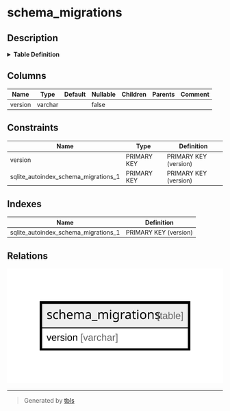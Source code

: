 # schema_migrations

## Description

<details>
<summary><strong>Table Definition</strong></summary>

```sql
CREATE TABLE "schema_migrations" ("version" varchar NOT NULL PRIMARY KEY)
```

</details>

## Columns

| Name | Type | Default | Nullable | Children | Parents | Comment |
| ---- | ---- | ------- | -------- | -------- | ------- | ------- |
| version | varchar |  | false |  |  |  |

## Constraints

| Name | Type | Definition |
| ---- | ---- | ---------- |
| version | PRIMARY KEY | PRIMARY KEY (version) |
| sqlite_autoindex_schema_migrations_1 | PRIMARY KEY | PRIMARY KEY (version) |

## Indexes

| Name | Definition |
| ---- | ---------- |
| sqlite_autoindex_schema_migrations_1 | PRIMARY KEY (version) |

## Relations

![er](schema_migrations.svg)

---

> Generated by [tbls](https://github.com/k1LoW/tbls)
